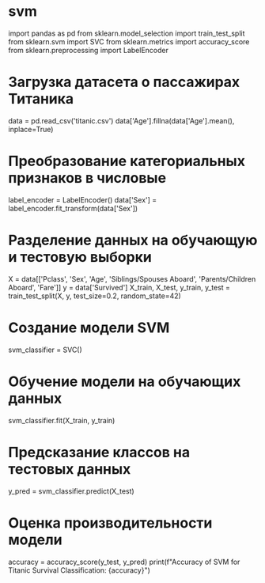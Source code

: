 # svm
import pandas as pd
from sklearn.model_selection import train_test_split
from sklearn.svm import SVC
from sklearn.metrics import accuracy_score
from sklearn.preprocessing import LabelEncoder

# Загрузка датасета о пассажирах Титаника
data = pd.read_csv('titanic.csv')
data['Age'].fillna(data['Age'].mean(), inplace=True)

# Преобразование категориальных признаков в числовые
label_encoder = LabelEncoder()
data['Sex'] = label_encoder.fit_transform(data['Sex'])

# Разделение данных на обучающую и тестовую выборки
X = data[['Pclass', 'Sex', 'Age', 'Siblings/Spouses Aboard', 'Parents/Children Aboard', 'Fare']]
y = data['Survived']
X_train, X_test, y_train, y_test = train_test_split(X, y, test_size=0.2, random_state=42)

# Создание модели SVM
svm_classifier = SVC()

# Обучение модели на обучающих данных
svm_classifier.fit(X_train, y_train)

# Предсказание классов на тестовых данных
y_pred = svm_classifier.predict(X_test)

# Оценка производительности модели
accuracy = accuracy_score(y_test, y_pred)
print(f"Accuracy of SVM for Titanic Survival Classification: {accuracy}")
